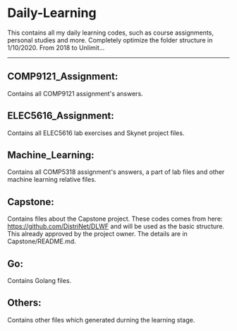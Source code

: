 # Daily-Learning

This contains all my daily learning codes, such as course assignments, personal studies and more.
Completely optimize the folder structure in 1/10/2020.
From 2018 to Unlimit...

--------------------------------------------------------------------------------------------------------------------------------
## COMP9121_Assignment: 
Contains all COMP9121 assignment's answers.


## ELEC5616_Assignment: 
Contains all ELEC5616 lab exercises and Skynet project files.


## Machine_Learning: 
Contains all COMP5318 assignment's answers, a part of lab files and other machine learning relative files.


## Capstone: 
Contains files about the Capstone project. These codes comes from here: https://github.com/DistriNet/DLWF and will be used as the basic structure. This already approved by the project owner. The details are in Capstone/README.md.

## Go: 
Contains Golang files.


## Others: 
Contains other files which generated durning the learning stage.
